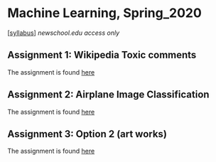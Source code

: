 # Machine Learning, Spring_2020

[[syllabus](https://docs.google.com/document/d/1RSUjPPu9cHtTA_8s650-7XTAfLRsCuN_5tqhjQHdcP0/edit?usp=sharing)] *newschool.edu access only*


## Assignment 1: Wikipedia Toxic comments


The assignment is found [here](https://github.com/tongtongluu/ml2020spring/tree/master/final_assignment_1)


## Assignment 2: Airplane Image Classification



The assignment is found [here](https://github.com/tongtongluu/ml2020spring/tree/master/final_assignment_2/code)


## Assignment 3: Option 2 (art works)
The assignment is found [here](https://github.com/tongtongluu/ml2020spring/tree/master/final_assignment_3/option_2)
